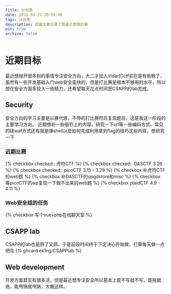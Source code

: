 ```yaml
---
title: 计划表
date: 2022-03-21 20:59:00
tags: 计划表
description: 这篇文章记录了我最近想做的事
pin: true
archive: false
---
```

# 近期目标
最近想抛开很多别的事情专注安全方向，大二才加入Vidar打ctf实在是有些晚了，虽然有一些开发基础入门web安全蛮快的，但是打比赛是根本不够用的水平，所以想在安全方面多投入一些精力，还希望每天花点时间把CSAPP的lab完成。
## Security
安全方向的学习主要是以赛代练，不停的打比赛然后复现题目，这是我这一阶段的主要学习方向。
近期想补一些细节上的内容，研究一下url等一些编码方式，常见的绕waf方式还有就是弹shell以及如何完成利用拿到flag的技巧这些内容，想研究一下
### 近期比赛
{% checkbox checked:: 虎符CTF %}
{% checkbox checked:: DASCTF 3.26 %}
{% checkbox checked:: picoCTF 3.15 - 3.29 %}
{% checkbox 补虎符CTF的web题 %}
{% checkbox 补DASCTF的upgdstore和misc %}
{% checkbox 等picoCTF的wp复现一下做不出来的web题 %}
{% checkbox plaidCTF 4.9 - 4.11 %}
### Web安全组的任务
{% checkbox 写个vue+php在线聊天室 %}
## CSAPP lab
CSAPP的lab也是鸽了又鸽，于是前段时间终于下定决心开始做，打算每天做一点吧先
{% ghcard ek1ng/CSAPPlab %}
## Web development
开发方面其实有很多活，但是最近想专注安全所以基本上能不写就不写，能拖就拖，能甩锅就甩锅，大概这样。


